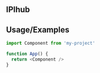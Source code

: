 
## IPIhub
## Usage/Examples

```javascript
import Component from 'my-project'

function App() {
  return <Component />
}
```

